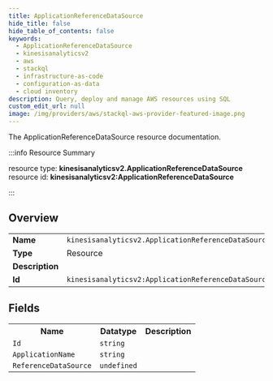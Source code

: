 ```yaml
---
title: ApplicationReferenceDataSource
hide_title: false
hide_table_of_contents: false
keywords:
  - ApplicationReferenceDataSource
  - kinesisanalyticsv2
  - aws
  - stackql
  - infrastructure-as-code
  - configuration-as-data
  - cloud inventory
description: Query, deploy and manage AWS resources using SQL
custom_edit_url: null
image: /img/providers/aws/stackql-aws-provider-featured-image.png
---
```

The ApplicationReferenceDataSource resource documentation.

:::info Resource Summary

<div class="row">
<div class="providerDocColumn">
<span>resource type:&nbsp;<b>kinesisanalyticsv2.ApplicationReferenceDataSource</b></span><br />
<span>resource id:&nbsp;<b>kinesisanalyticsv2:ApplicationReferenceDataSource</b></span><br />
</div>
</div>

:::

## Overview
<table><tbody>
<tr><td><b>Name</b></td><td><code>kinesisanalyticsv2.ApplicationReferenceDataSource</code></td></tr>
<tr><td><b>Type</b></td><td>Resource</td></tr>
<tr><td><b>Description</b></td><td></td></tr>
<tr><td><b>Id</b></td><td><code>kinesisanalyticsv2:ApplicationReferenceDataSource</code></td></tr>
</tbody></table>

## Fields
<table><tbody>
<tr><th>Name</th><th>Datatype</th><th>Description</th></tr>
<tr><td><code>Id</code></td><td><code>string</code></td><td></td></tr><tr><td><code>ApplicationName</code></td><td><code>string</code></td><td></td></tr><tr><td><code>ReferenceDataSource</code></td><td><code>undefined</code></td><td></td></tr>
</tbody></table>